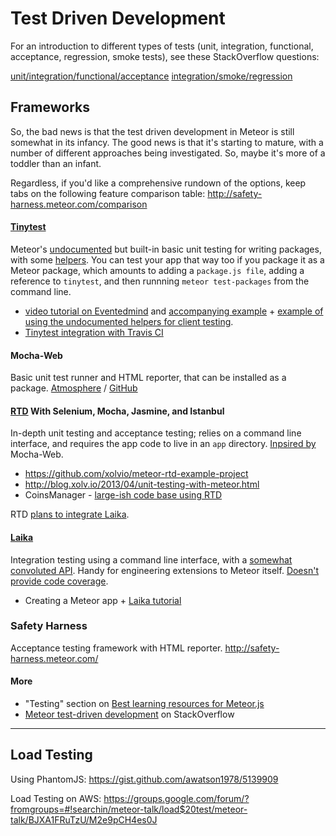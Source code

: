 # Test Driven Development

For an introduction to different types of tests (unit, integration, functional, acceptance, regression, smoke tests), see these StackOverflow questions:

[unit/integration/functional/acceptance](http://stackoverflow.com/questions/4904096/whats-the-difference-between-unit-functional-acceptance-and-integration-test)
[integration/smoke/regression](http://stackoverflow.com/questions/520064/what-is-unit-test-integration-test-smoke-test-regression-test?lq=1)

## Frameworks

So, the bad news is that the test driven development in Meteor is still somewhat in its infancy.  The good news is that it's starting to mature, with a number of different approaches being investigated.  So, maybe it's more of a toddler than an infant.

Regardless, if you'd like a comprehensive rundown of the options, keep tabs on the following feature comparison table:
http://safety-harness.meteor.com/comparison

#### [Tinytest](https://github.com/meteor/meteor/tree/devel/packages/tinytest)

Meteor's [undocumented](https://www.meteor.com/blog/2013/04/04/meteor-060-brand-new-distribution-system-app-packages-npm-integration) but built-in basic unit testing for writing packages, with some [helpers](https://github.com/meteor/meteor/tree/devel/packages/test-helpers). You can test your app that way too if you package it as a Meteor package, which amounts to adding a `package.js file`, adding a reference to ``tinytest``, and then runnning ``meteor test-packages`` from the command line.

* [video tutorial on Eventedmind](https://www.eventedmind.com/tracks/feed-archive/meteor-testing-packages-with-tinytest) and [accompanying example](https://github.com/EventedMind/meteor-file) + [example of using the undocumented helpers for client testing](http://inconsistency.in/post/52547787175/flash-messages-package-and-testing-events-on-meteor).
* [Tinytest integration with Travis CI](https://github.com/arunoda/travis-ci-meteor-packages)

#### Mocha-Web

Basic unit test runner and HTML reporter, that can be installed as a package.
[Atmosphere](https://atmosphere.meteor.com/package/mocha-web) / [GitHub](https://github.com/mad-eye/meteor-mocha-web)

#### [RTD](http://rtd.xolv.io) With Selenium, Mocha, Jasmine, and Istanbul
In-depth unit testing and acceptance testing; relies on a command line interface, and requires the app code to live in an `app` directory. [Inpsired by](http://blog.madeye.io/2013/02/testing-meteor-here-at-madeye-were-big.html?showComment=1364314050448#c7796997551340499047) Mocha-Web.

* https://github.com/xolvio/meteor-rtd-example-project
* http://blog.xolv.io/2013/04/unit-testing-with-meteor.html
* CoinsManager - [large-ish code base using RTD](https://github.com/CoinsManager/CoinsManager)

RTD [plans to integrate Laika](https://github.com/xolvio/rtd/issues/63).

#### [Laika](http://arunoda.github.io/laika/)
Integration testing using a command line interface, with a [somewhat convoluted API](https://github.com/arunoda/laika/issues/97).  Handy for engineering extensions to Meteor itself.  [Doesn't provide code coverage](https://github.com/xolvio/rtd/issues/22#issuecomment-20442959).

* Creating a Meteor app + [Laika tutorial](http://mherman.org/blog/2014/01/29/meteor-dot-js-in-action-create-an-app-test-with-laika/)

### Safety Harness
Acceptance testing framework with HTML reporter.
http://safety-harness.meteor.com/

#### More

* "Testing" section on [Best learning resources for Meteor.js](http://yauh.de/articles/376/best-learning-resources-for-meteorjs)
* [Meteor test-driven development](http://stackoverflow.com/questions/12987525/meteor-test-driven-development) on StackOverflow

------------------------------------------------------------------
## Load Testing

Using PhantomJS:
https://gist.github.com/awatson1978/5139909

Load Testing on AWS:
https://groups.google.com/forum/?fromgroups=#!searchin/meteor-talk/load$20test/meteor-talk/BJXA1FRuTzU/M2e9pCH4es0J
